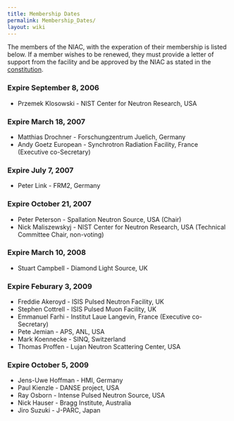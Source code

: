 ```yaml
---
title: Membership Dates
permalink: Membership_Dates/
layout: wiki
---
```


The members of the NIAC, with the experation of their membership is
listed below. If a member wishes to be renewed, they must provide a
letter of support from the facility and be approved by the NIAC as
stated in the [constitution](NIAC "wikilink").

### Expire September 8, 2006

-   Przemek Klosowski - NIST Center for Neutron Research, USA

### Expire March 18, 2007

-   Matthias Drochner - Forschungzentrum Juelich, Germany
-   Andy Goetz European - Synchrotron Radiation Facility, France
    (Executive co-Secretary)

### Expire July 7, 2007

-   Peter Link - FRM2, Germany

### Expire October 21, 2007

-   Peter Peterson - Spallation Neutron Source, USA (Chair)
-   Nick Maliszewskyj - NIST Center for Neutron Research, USA (Technical
    Committee Chair, non-voting)

### Expire March 10, 2008

-   Stuart Campbell - Diamond Light Source, UK

### Expire Feburary 3, 2009

-   Freddie Akeroyd - ISIS Pulsed Neutron Facility, UK
-   Stephen Cottrell - ISIS Pulsed Muon Facility, UK
-   Emmanuel Farhi - Institut Laue Langevin, France (Executive
    co-Secretary)
-   Pete Jemian - APS, ANL, USA
-   Mark Koennecke - SINQ, Switzerland
-   Thomas Proffen - Lujan Neutron Scattering Center, USA

### Expire October 5, 2009

-   Jens-Uwe Hoffman - HMI, Germany
-   Paul Kienzle - DANSE project, USA
-   Ray Osborn - Intense Pulsed Neutron Source, USA
-   Nick Hauser - Bragg Institute, Australia
-   Jiro Suzuki - J-PARC, Japan

